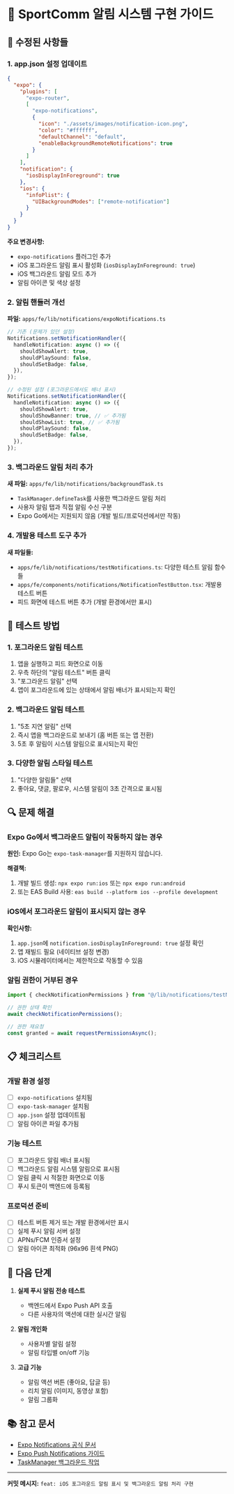 # 📱 SportComm 알림 시스템 구현 가이드

## 🔧 수정된 사항들

### 1. app.json 설정 업데이트

```json
{
  "expo": {
    "plugins": [
      "expo-router",
      [
        "expo-notifications",
        {
          "icon": "./assets/images/notification-icon.png",
          "color": "#ffffff",
          "defaultChannel": "default",
          "enableBackgroundRemoteNotifications": true
        }
      ]
    ],
    "notification": {
      "iosDisplayInForeground": true
    },
    "ios": {
      "infoPlist": {
        "UIBackgroundModes": ["remote-notification"]
      }
    }
  }
}
```

**주요 변경사항:**

- `expo-notifications` 플러그인 추가
- iOS 포그라운드 알림 표시 활성화 (`iosDisplayInForeground: true`)
- iOS 백그라운드 알림 모드 추가
- 알림 아이콘 및 색상 설정

### 2. 알림 핸들러 개선

**파일:** `apps/fe/lib/notifications/expoNotifications.ts`

```typescript
// 기존 (문제가 있던 설정)
Notifications.setNotificationHandler({
  handleNotification: async () => ({
    shouldShowAlert: true,
    shouldPlaySound: false,
    shouldSetBadge: false,
  }),
});

// 수정된 설정 (포그라운드에서도 배너 표시)
Notifications.setNotificationHandler({
  handleNotification: async () => ({
    shouldShowAlert: true,
    shouldShowBanner: true, // ✅ 추가됨
    shouldShowList: true, // ✅ 추가됨
    shouldPlaySound: false,
    shouldSetBadge: false,
  }),
});
```

### 3. 백그라운드 알림 처리 추가

**새 파일:** `apps/fe/lib/notifications/backgroundTask.ts`

- `TaskManager.defineTask`를 사용한 백그라운드 알림 처리
- 사용자 알림 탭과 직접 알림 수신 구분
- Expo Go에서는 지원되지 않음 (개발 빌드/프로덕션에서만 작동)

### 4. 개발용 테스트 도구 추가

**새 파일들:**

- `apps/fe/lib/notifications/testNotifications.ts`: 다양한 테스트 알림 함수들
- `apps/fe/components/notifications/NotificationTestButton.tsx`: 개발용 테스트 버튼
- 피드 화면에 테스트 버튼 추가 (개발 환경에서만 표시)

## 🧪 테스트 방법

### 1. 포그라운드 알림 테스트

1. 앱을 실행하고 피드 화면으로 이동
2. 우측 하단의 "알림 테스트" 버튼 클릭
3. "포그라운드 알림" 선택
4. 앱이 포그라운드에 있는 상태에서 알림 배너가 표시되는지 확인

### 2. 백그라운드 알림 테스트

1. "5초 지연 알림" 선택
2. 즉시 앱을 백그라운드로 보내기 (홈 버튼 또는 앱 전환)
3. 5초 후 알림이 시스템 알림으로 표시되는지 확인

### 3. 다양한 알림 스타일 테스트

1. "다양한 알림들" 선택
2. 좋아요, 댓글, 팔로우, 시스템 알림이 3초 간격으로 표시됨

## 🔍 문제 해결

### Expo Go에서 백그라운드 알림이 작동하지 않는 경우

**원인:** Expo Go는 `expo-task-manager`를 지원하지 않습니다.

**해결책:**

1. 개발 빌드 생성: `npx expo run:ios` 또는 `npx expo run:android`
2. 또는 EAS Build 사용: `eas build --platform ios --profile development`

### iOS에서 포그라운드 알림이 표시되지 않는 경우

**확인사항:**

1. `app.json`에 `notification.iosDisplayInForeground: true` 설정 확인
2. 앱 재빌드 필요 (네이티브 설정 변경)
3. iOS 시뮬레이터에서는 제한적으로 작동할 수 있음

### 알림 권한이 거부된 경우

```typescript
import { checkNotificationPermissions } from "@/lib/notifications/testNotifications";

// 권한 상태 확인
await checkNotificationPermissions();

// 권한 재요청
const granted = await requestPermissionsAsync();
```

## 📋 체크리스트

### 개발 환경 설정

- [ ] `expo-notifications` 설치됨
- [ ] `expo-task-manager` 설치됨
- [ ] `app.json` 설정 업데이트됨
- [ ] 알림 아이콘 파일 추가됨

### 기능 테스트

- [ ] 포그라운드 알림 배너 표시됨
- [ ] 백그라운드 알림 시스템 알림으로 표시됨
- [ ] 알림 클릭 시 적절한 화면으로 이동
- [ ] 푸시 토큰이 백엔드에 등록됨

### 프로덕션 준비

- [ ] 테스트 버튼 제거 또는 개발 환경에서만 표시
- [ ] 실제 푸시 알림 서버 설정
- [ ] APNs/FCM 인증서 설정
- [ ] 알림 아이콘 최적화 (96x96 흰색 PNG)

## 🚀 다음 단계

1. **실제 푸시 알림 전송 테스트**
   - 백엔드에서 Expo Push API 호출
   - 다른 사용자의 액션에 대한 실시간 알림

2. **알림 개인화**
   - 사용자별 알림 설정
   - 알림 타입별 on/off 기능

3. **고급 기능**
   - 알림 액션 버튼 (좋아요, 답글 등)
   - 리치 알림 (이미지, 동영상 포함)
   - 알림 그룹화

## 📚 참고 문서

- [Expo Notifications 공식 문서](https://docs.expo.dev/versions/latest/sdk/notifications/)
- [Expo Push Notifications 가이드](https://docs.expo.dev/push-notifications/overview/)
- [TaskManager 백그라운드 작업](https://docs.expo.dev/versions/latest/sdk/task-manager/)

---

**커밋 메시지:** `feat: iOS 포그라운드 알림 표시 및 백그라운드 알림 처리 구현`
